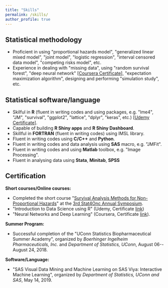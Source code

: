 ```yaml
---
title: "Skills"
permalink: /skills/
author_profile: true
---
```


## Statistical methodology
* Proficient in using "proportional hazards model", 
"generalized linear mixed model", 
"joint model", "logistic regression", "interval censored data model", 
"competing risks model", etc.
* Experience in dealing with "missing data", using "random survival forest", 
"deep neural network" [[Coursera Certificate](https://www.coursera.org/account/accomplishments/certificate/8MC65T7SH99P)], "expectation maximization algorithm", 
designing and performing "simulation study", etc. 

## Statistical software/language
* Skilful in **R** (fluent in writing codes and using packages, e.g. "lme4", "JM", "survival", "ggplot2", "lattice", "dplyr", "keras", etc.) [[Udemy Certificate](https://www.udemy.com/certificate/UC-21QY2ZUV/)].
* Capable of building **R Shiny apps** and **R Shiny Dashboard**. 
* Skillful in **FORTRAN** (fluent in writing codes) using IMSL library.
* Fluent in writing codes using **C/C++** and **Python**.
* Fluent in writing codes and data analysis using **SAS** macro, e.g. "JMFit".
* Fluent in writing codes and using **Matlab** toolbox, e.g. "Image Processing".
* Fluent in analysing data using **Stata**, **Minitab**, **SPSS** 

## Certification
**Short courses/Online courses:**
* Completed the short course "[Survival Analysis Methods for Non-Proportional Hazards](https://events.stat.uconn.edu/stat4onc/#short-courses)" at the [3rd Stat4Onc Annual Symposium](https://events.stat.uconn.edu/stat4onc/).
* "Introduction to Data Science using R" (Udemy, Certificate [link](https://www.udemy.com/certificate/UC-21QY2ZUV/)) 
* "Neural Networks and Deep Learning" (Coursera, Certificate [link](https://www.coursera.org/account/accomplishments/certificate/8MC65T7SH99P)).

**Summer Program:**
* Successful completion of the "UConn Statistics Biopharmaceutical Summer Academy", organized by *Boerhinger Ingelheim Pharmaceuticals, Inc.* and *Department of Statistics, UConn*, August 06--August 24, 2018.
    
**Software/Language:**
* "SAS Visual Data Mining and Machine Learning on SAS Viya: Interactive Machine Learning", organized by *Department of Statistics, UConn and SAS*, May 14, 2019.

<!--
## Text formatting 
* $\LaTeX$, Microsoft Word 2019, Microsoft Power point 2019, Markdown.
-->
<!--
## Coding editors
* RStudio, Notepad++, Vim, Visual studio code, etc.
-->
<!--
## Operating system
* Windows and Linux.
-->
